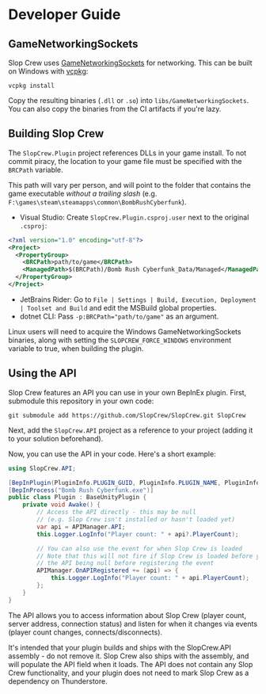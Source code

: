 # Developer Guide

## GameNetworkingSockets

Slop Crew uses [GameNetworkingSockets](https://github.com/ValveSoftware/GameNetworkingSockets) for networking. This can be built on Windows with [vcpkg](https://vcpkg.io/):

```shell
vcpkg install
```

Copy the resulting binaries (`.dll` or `.so`) into `libs/GameNetworkingSockets`. You can also copy the binaries from the CI artifacts if you're lazy.

## Building Slop Crew

The `SlopCrew.Plugin` project references DLLs in your game install. To not commit piracy, the location to your game file must be specified with the `BRCPath` variable.

This path will vary per person, and will point to the folder that contains the game executable *without a trailing slash* (e.g. `F:\games\steam\steamapps\common\BombRushCyberfunk`).

- Visual Studio: Create `SlopCrew.Plugin.csproj.user` next to the original `.csproj`:

```xml
<?xml version="1.0" encoding="utf-8"?>
<Project>
  <PropertyGroup>
    <BRCPath>path/to/game</BRCPath>
    <ManagedPath>$(BRCPath)/Bomb Rush Cyberfunk_Data/Managed</ManagedPath>
  </PropertyGroup>
</Project>
```

- JetBrains Rider: Go to `File | Settings | Build, Execution, Deployment | Toolset and Build` and edit the MSBuild global properties.
- dotnet CLI: Pass `-p:BRCPath="path/to/game"` as an argument.

Linux users will need to acquire the Windows GameNetworkingSockets binaries, along with setting the `SLOPCREW_FORCE_WINDOWS` environment variable to true, when building the plugin.

## Using the API

Slop Crew features an API you can use in your own BepInEx plugin. First, submodule this repository in your own code:

```shell
git submodule add https://github.com/SlopCrew/SlopCrew.git SlopCrew
```

Next, add the `SlopCrew.API` project as a reference to your project (adding it to your solution beforehand).

Now, you can use the API in your code. Here's a short example:

```cs
using SlopCrew.API;

[BepInPlugin(PluginInfo.PLUGIN_GUID, PluginInfo.PLUGIN_NAME, PluginInfo.PLUGIN_VERSION)]
[BepInProcess("Bomb Rush Cyberfunk.exe")]
public class Plugin : BaseUnityPlugin {
    private void Awake() {
        // Access the API directly - this may be null
        // (e.g. Slop Crew isn't installed or hasn't loaded yet)
        var api = APIManager.API;
        this.Logger.LogInfo("Player count: " + api?.PlayerCount);

        // You can also use the event for when Slop Crew is loaded
        // Note that this will not fire if Slop Crew is loaded before yours; check for
        // the API being null before registering the event
        APIManager.OnAPIRegistered += (api) => {
            this.Logger.LogInfo("Player count: " + api.PlayerCount);
        };
    }
}
```

The API allows you to access information about Slop Crew (player count, server address, connection status) and listen for when it changes via events (player count changes, connects/disconnects).

It's intended that your plugin builds and ships with the SlopCrew.API assembly - do not remove it. Slop Crew also ships with the assembly, and will populate the API field when it loads. The API does not contain any Slop Crew functionality, and your plugin does not need to mark Slop Crew as a dependency on Thunderstore.
